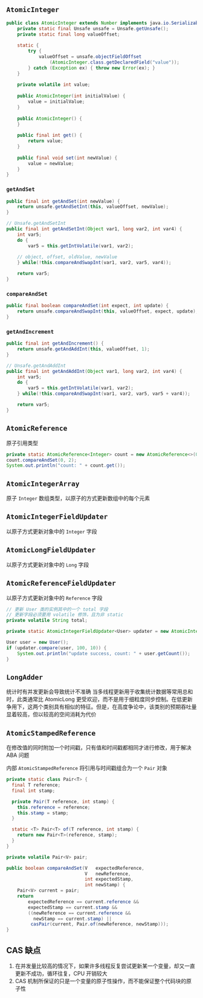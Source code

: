 ## `AtomicInteger`
```java
public class AtomicInteger extends Number implements java.io.Serializable {
    private static final Unsafe unsafe = Unsafe.getUnsafe();
    private static final long valueOffset;
    
    static {
        try {
            valueOffset = unsafe.objectFieldOffset
                (AtomicInteger.class.getDeclaredField("value"));
        } catch (Exception ex) { throw new Error(ex); }
    }
    
    private volatile int value;
    
    public AtomicInteger(int initialValue) {
        value = initialValue;
    }
    
    public AtomicInteger() {
    }
    
    public final int get() {
        return value;
    }
    
    public final void set(int newValue) {
        value = newValue;
    }
}
```

### `getAndSet`
```java
public final int getAndSet(int newValue) {
    return unsafe.getAndSetInt(this, valueOffset, newValue);
}
```
```java
// Unsafe.getAndSetInt
public final int getAndSetInt(Object var1, long var2, int var4) {
    int var5;
    do {
        var5 = this.getIntVolatile(var1, var2);
        
    // object, offset, oldValue, newValue
    } while(!this.compareAndSwapInt(var1, var2, var5, var4));

    return var5;
}
```

### `compareAndSet`
```java
public final boolean compareAndSet(int expect, int update) {
    return unsafe.compareAndSwapInt(this, valueOffset, expect, update);
}
```

### `getAndIncrement`
```java
public final int getAndIncrement() {
    return unsafe.getAndAddInt(this, valueOffset, 1);
}

// Unsafe.getAndAddInt
public final int getAndAddInt(Object var1, long var2, int var4) {
    int var5;
    do {
        var5 = this.getIntVolatile(var1, var2);
    } while(!this.compareAndSwapInt(var1, var2, var5, var5 + var4));

    return var5;
}
```

## `AtomicReference`
原子引用类型
```java
private static AtomicReference<Integer> count = new AtomicReference<>(0);
count.compareAndSet(0, 2);
System.out.println("count: " + count.get());
```

## `AtomicIntegerArray`
原子 `Integer` 数组类型，以原子的方式更新数组中的每个元素

## `AtomicIntegerFieldUpdater`
以原子方式更新对象中的 `Integer` 字段

## `AtomicLongFieldUpdater`
以原子方式更新对象中的 `Long` 字段

## `AtomicReferenceFieldUpdater`
以原子方式更新对象中的 `Reference` 字段

```java
// 更新 User 类的实例其中的一个 total 字段
// 更新字段必须要用 volatile 修饰，且为非 static
private volatile String total;

private static AtomicIntegerFieldUpdater<User> updater = new AtomicIntegerFieldUpdater.newUpdater(User.class, "total");

User user = new User();
if (updater.compare(user, 100, 10)) {
    System.out.println("update success, count: " + user.getCount());
}
```

## `LongAdder`
统计时有并发更新会导致统计不准确
当多线程更新用于收集统计数据等常用总和时，此类通常比 AtomicLong 更受欢迎，而不是用于细粒度同步控制。在低更新争用下，这两个类别具有相似的特征。但是，在高度争论中，该类别的预期吞吐量显着较高，但以较高的空间消耗为代价

## `AtomicStampedReference`
在修改值的同时附加一个时间戳，只有值和时间戳都相同才进行修改，用于解决 ABA 问题

内部 `AtomicStampedReference` 将引用与时间戳组合为一个 `Pair` 对象
```java
private static class Pair<T> {
  final T reference;
  final int stamp;

  private Pair(T reference, int stamp) {
    this.reference = reference;
    this.stamp = stamp;
  }

  static <T> Pair<T> of(T reference, int stamp) {
    return new Pair<T>(reference, stamp);
  }
}

private volatile Pair<V> pair;
```
```java
public boolean compareAndSet(V   expectedReference,
                             V   newReference,
                             int expectedStamp,
                             int newStamp) {
    Pair<V> current = pair;
    return
        expectedReference == current.reference &&
        expectedStamp == current.stamp &&
        ((newReference == current.reference &&
          newStamp == current.stamp) ||
         casPair(current, Pair.of(newReference, newStamp)));
}
```

## CAS 缺点
1. 在并发量比较高的情况下，如果许多线程反复尝试更新某一个变量，却又一直更新不成功，循环往复，CPU 开销较大
2. CAS 机制所保证的只是一个变量的原子性操作，而不能保证整个代码块的原子性